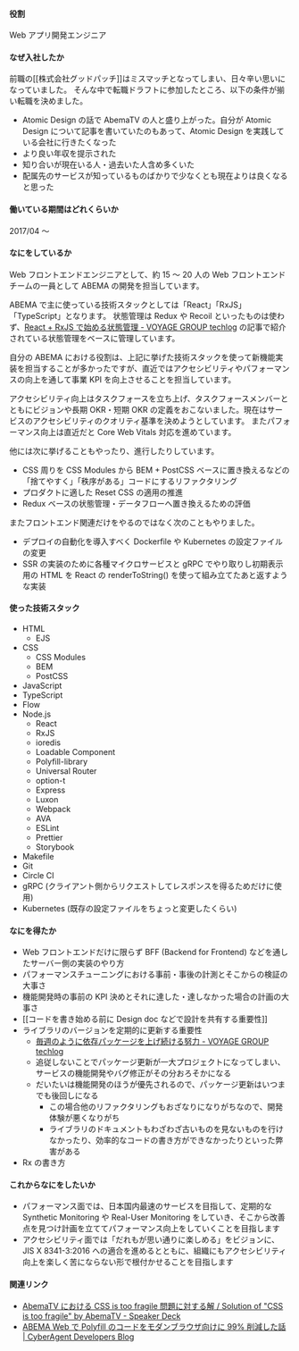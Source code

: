 #### 役割

Web アプリ開発エンジニア

#### なぜ入社したか

前職の[[株式会社グッドパッチ]]はミスマッチとなってしまい、日々辛い思いになっていました。
そんな中で転職ドラフトに参加したところ、以下の条件が揃い転職を決めました。

- Atomic Design の話で AbemaTV の人と盛り上がった。自分が Atomic Design について記事を書いていたのもあって、Atomic Design を実践している会社に行きたくなった
- より良い年収を提示された
- 知り合いが現在いる人・過去いた人含め多くいた
- 配属先のサービスが知っているものばかりで少なくとも現在よりは良くなると思った

#### 働いている期間はどれくらいか

2017/04 ～

#### なにをしているか

Web フロントエンドエンジニアとして、約 15 〜 20 人の Web フロントエンドチームの一員として ABEMA の開発を担当しています。

ABEMA で主に使っている技術スタックとしては「React」「RxJS」「TypeScript」となります。
状態管理は Redux や Recoil といったものは使わず、[React + RxJS で始める状態管理 - VOYAGE GROUP techlog](https://techlog.voyagegroup.com/entry/2017/08/31/102915) の記事で紹介されている状態管理をベースに管理しています。

自分の ABEMA における役割は、上記に挙げた技術スタックを使って新機能実装を担当することが多かったですが、直近ではアクセシビリティやパフォーマンスの向上を通して事業 KPI を向上させることを担当しています。

アクセシビリティ向上はタスクフォースを立ち上げ、タスクフォースメンバーとともにビジョンや長期 OKR・短期 OKR の定義をおこないました。現在はサービスのアクセシビリティのクオリティ基準を決めようとしています。
またパフォーマンス向上は直近だと Core Web Vitals 対応を進めています。

他には次に挙げることもやったり、進行したりしています。

- CSS 周りを CSS Modules から BEM + PostCSS ベースに置き換えるなどの「捨てやすく」「秩序がある」コードにするリファクタリング
- プロダクトに適した Reset CSS の適用の推進
- Redux ベースの状態管理・データフローへ置き換えるための評価

またフロントエンド関連だけをやるのではなく次のこともやりました。

- デプロイの自動化を導入すべく Dockerfile や Kubernetes の設定ファイルの変更
- SSR の実装のために各種マイクロサービスと gRPC でやり取りし初期表示用の HTML を React の renderToString() を使って組み立てたあと返すような実装

#### 使った技術スタック

- HTML
  - EJS
- CSS
  - CSS Modules
  - BEM
  - PostCSS
- JavaScript
- TypeScript
- Flow
- Node.js
  - React
  - RxJS
  - ioredis
  - Loadable Component
  - Polyfill-library
  - Universal Router
  - option-t
  - Express
  - Luxon
  - Webpack
  - AVA
  - ESLint
  - Prettier
  - Storybook
- Makefile
- Git
- Circle CI
- gRPC (クライアント側からリクエストしてレスポンスを得るためだけに使用)
- Kubernetes (既存の設定ファイルをちょっと変更したくらい)

#### なにを得たか

- Web フロントエンドだけに限らず BFF (Backend for Frontend) などを通したサーバー側の実装のやり方
- パフォーマンスチューニングにおける事前・事後の計測とそこからの検証の大事さ
- 機能開発時の事前の KPI 決めとそれに達した・達しなかった場合の計画の大事さ
- [[コードを書き始める前に Design doc などで設計を共有する重要性]]
- ライブラリのバージョンを定期的に更新する重要性
  - [毎週のように依存パッケージを上げ続ける努力 - VOYAGE GROUP techlog](https://techlog.voyagegroup.com/entry/2016/06/27/080000)
  - 追従しないことでパッケージ更新が一大プロジェクトになってしまい、サービスの機能開発やバグ修正がその分おろそかになる
  - だいたいは機能開発のほうが優先されるので、パッケージ更新はいつまでも後回しになる
    - この場合他のリファクタリングもおざなりになりがちなので、開発体験が悪くなりがち
    - ライブラリのドキュメントもわざわざ古いものを見ないものを行けなかったり、効率的なコードの書き方ができなかったりといった弊害がある
- Rx の書き方

#### これからなにをしたいか

- パフォーマンス面では、日本国内最速のサービスを目指して、定期的な Synthetic Monitoring や Real-User Monitoring をしていき、そこから改善点を見つけ計画を立ててパフォーマンス向上をしていくことを目指します
- アクセシビリティ面では「だれもが思い通りに楽しめる」をビジョンに、JIS X 8341-3:2016 への適合を進めるとともに、組織にもアクセシビリティ向上を楽しく苦にならない形で根付かせることを目指します

#### 関連リンク

- [AbemaTV における CSS is too fragile 問題に対する解 / Solution of "CSS is too fragile" by AbemaTV \- Speaker Deck](https://speakerdeck.com/kubosho/solution-of-css-is-too-fragile-by-abematv)
- [ABEMA Web で Polyfill のコードをモダンブラウザ向けに 99% 削減した話 \| CyberAgent Developers Blog](https://developers.cyberagent.co.jp/blog/archives/30373/)
